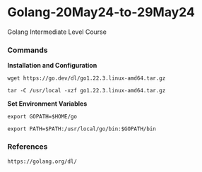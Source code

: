 # Golang-20May24-to-29May24
Golang Intermediate Level Course

### Commands
**Installation and Configuration**

`wget https://go.dev/dl/go1.22.3.linux-amd64.tar.gz `

`tar -C /usr/local -xzf go1.22.3.linux-amd64.tar.gz `

**Set Environment Variables**

` export GOPATH=$HOME/go `

`export PATH=$PATH:/usr/local/go/bin:$GOPATH/bin`

### References
` https://golang.org/dl/ `

